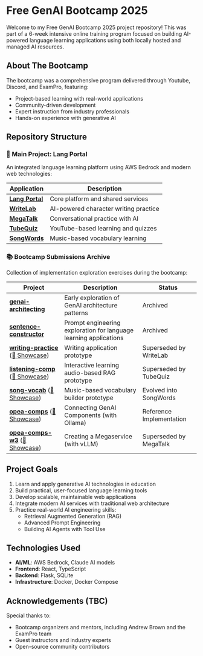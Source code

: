 # Free GenAI Bootcamp 2025

Welcome to my Free GenAI Bootcamp 2025 project repository! This was part of a 6-week intensive online training program focused on building AI-powered language learning applications using both locally hosted and managed AI resources.

## About The Bootcamp

The bootcamp was a comprehensive program delivered through Youtube, Discord, and ExamPro, featuring:
- Project-based learning with real-world applications
- Community-driven development
- Expert instruction from industry professionals
- Hands-on experience with generative AI

## Repository Structure

### 🚀 Main Project: Lang Portal
An integrated language learning platform using AWS Bedrock and modern web technologies:

| Application | Description |
|-------------|-------------|
| **[Lang Portal](lang-portal/)** | Core platform and shared services |
| **[WriteLab](lang-portal/WriteLab/)** | AI-powered character writing practice |
| **[MegaTalk](lang-portal/MegaTalk/)** | Conversational practice with AI |
| **[TubeQuiz](lang-portal/TubeQuiz/)** | YouTube-based learning and quizzes |
| **[SongWords](lang-portal/SongWords/)** | Music-based vocabulary learning |

### 📚 Bootcamp Submissions Archive
Collection of implementation exploration exercises during the bootcamp:

| Project | Description | Status |
|---------|-------------|---------|
| **[genai-architecting](bootcamp_sub_archive/genai-architecting/)** | Early exploration of GenAI architecture patterns | Archived |
| **[sentence-constructor](bootcamp_sub_archive/sentence-constructor/)** | Prompt engineering exploration for language learning applications | Archived |
| **[writing-practice](bootcamp_sub_archive/writing-practice/)** ([📸 Showcase](bootcamp_sub_archive/writing-practice/Showcase_writing-practice.md)) | Writing application prototype | Superseded by WriteLab |
| **[listening-comp](bootcamp_sub_archive/listening-comp/)** ([📸 Showcase](bootcamp_sub_archive/listening-comp/Showcase_listening-comp.md)) | Interactive learning audio-based RAG prototype | Superseded by TubeQuiz |
| **[song-vocab](bootcamp_sub_archive/song-vocab/)** ([📸 Showcase](bootcamp_sub_archive/song-vocab/Showcase_song-vocab.md)) | Music-based vocabulary builder prototype | Evolved into SongWords |
| **[opea-comps](bootcamp_sub_archive/opea-comps/)** ([📸 Showcase](bootcamp_sub_archive/opea-comps/Showcase_Opea-comps.md)) | Connecting GenAI Components (with Ollama) | Reference Implementation |
| **[opea-comps-w3](bootcamp_sub_archive/opea-comps-w3/)** ([📸 Showcase](bootcamp_sub_archive/opea-comps-w3/Showcase_Megaservice.md)) | Creating a Megaservice (with vLLM) | Superseded by MegaTalk |

## Project Goals

1. Learn and apply generative AI technologies in education
2. Build practical, user-focused language learning tools
3. Develop scalable, maintainable web applications
4. Integrate modern AI services with traditional web architecture
5. Practice real-world AI engineering skills:
   - Retrieval Augmented Generation (RAG)
   - Advanced Prompt Engineering
   - Building AI Agents with Tool Use

## Technologies Used

- **AI/ML**: AWS Bedrock, Claude AI models
- **Frontend**: React, TypeScript
- **Backend**: Flask, SQLite
- **Infrastructure**: Docker, Docker Compose

## Acknowledgements (TBC)

Special thanks to:
- Bootcamp organizers and mentors, including Andrew Brown and the ExamPro team
- Guest instructors and industry experts
- Open-source community contributors
